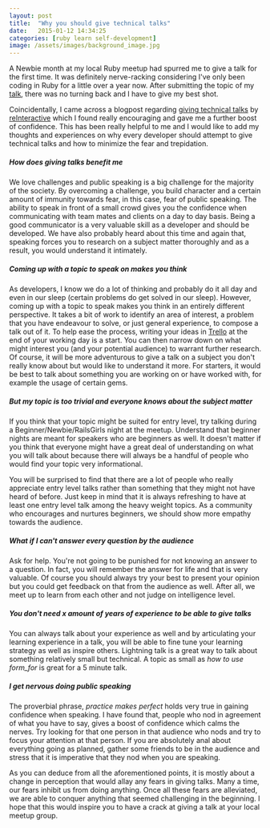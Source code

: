 ```yaml
---
layout: post
title:  "Why you should give technical talks"
date:   2015-01-12 14:34:25
categories: [ruby learn self-development]
image: /assets/images/background_image.jpg
---
```

A Newbie month at my local Ruby meetup had spurred me to give a talk for the first time. It was definitely nerve-racking considering
I've only been coding in Ruby for a little over a year now. After submitting the topic of my [talk](https://github.com/BrisRuby/meetups/tree/master/2014-11-24),
there was no turning back and I have to give my best shot.

Coincidentally, I came across a blogpost regarding [giving technical talks](https://www.reinteractive.net/posts/225-thoughts-on-doing-technical-talks) by [reInteractive](https://www.reinteractive.net/)
which I found really encouraging and gave me a further boost of confidence. This has been really helpful to me and I would like to add my thoughts
and experiences on why every developer should attempt to give technical talks and how to minimize the fear and trepidation.

##### How does giving talks benefit me

We love challenges and public speaking is a big challenge for the majority of the society. By overcoming a challenge, you build character and a certain amount of immunity towards fear, in this case, fear of public speaking. The ability to speak in front of a small crowd gives you the confidence when communicating with team mates and clients on a day to day basis. Being a good communicator is a very valuable skill as a developer and should be developed.
We have also probably heard about this time and again that, speaking forces you to research on a subject matter thoroughly and as a result, you would understand it intimately.

##### Coming up with a topic to speak on makes you think

As developers, I know we do a lot of thinking and probably do it all day and even in our sleep (certain problems do get solved in our sleep).
However, coming up with a topic to speak makes you think in an entirely different perspective. It takes a bit of work to identify an area of interest,
a problem that you have endeavour to solve, or just general experience, to compose a talk out of it. To help ease the process, writing your ideas
in [Trello](http://www.trello.com) at the end of your working day is a start. You can then narrow down on what might interest you (and your potential audience) to warrant
further research. Of course, it will be more adventurous to give a talk on a subject you don't really know about but would like to understand it more. For starters, it would be best to talk about something you are working on or have worked with, for example the usage of certain gems.

##### But my topic is too trivial and everyone knows about the subject matter

If you think that your topic might be suited for entry level, try talking during a Beginner/Newbie/RailsGirls night at the meetup. Understand that beginner nights are meant for speakers who are beginners as well. It doesn't matter if you think that everyone might have a great deal of understanding on what you will talk about because there will always be a handful of people who would find your topic very informational. 

You will be surprised to find that there are a lot of people who really appreciate entry level talks rather than something that they might not have heard of before. Just keep in mind that it is always refreshing to have at least one entry level talk among the heavy weight topics. As a community who encourages and nurtures beginners, we should show more empathy towards the audience.

##### What if I can't answer every question by the audience

Ask for help. You're not going to be punished for not knowing an answer to a question. In fact, you will remember the answer for life and that is very valuable. Of course you should always try your best to present your opinion but you could get feedback on that from the audience as well. After all, we meet up to learn from each other and not judge on intelligence level.

##### You don't need x amount of years of experience to be able to give talks

You can always talk about your experience as well and by articulating your learning experience in a talk, you will be able to fine tune your learning strategy as well as inspire others.
Lightning talk is a great way to talk about something relatively small but technical. A topic as small as *how to use form_for* is great for a 5 minute talk. 

##### I get nervous doing public speaking

The proverbial phrase, *practice makes perfect* holds very true in gaining confidence when speaking. I have found that, people who nod in agreement of what you have to say, gives a boost of confidence which calms the nerves. Try looking for that one person in that audience who nods and try to focus your attention at that person. If you are absolutely anal about everything going as planned, gather some friends to be in the audience and stress that it is imperative that they nod when you are speaking. 



As you can deduce from all the aforementioned points, it is mostly about a change in perception that would allay any fears in giving talks. Many a time, our fears inhibit us from doing anything. Once all these fears are alleviated, we are able to conquer anything that seemed challenging in the beginning. I hope that this would inspire you to have a crack at giving a talk at your local meetup group. 






